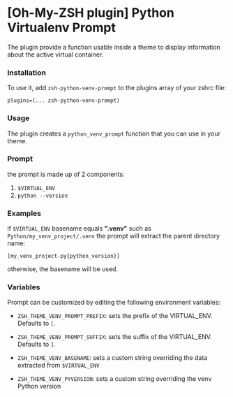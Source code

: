 # [Oh-My-ZSH plugin] Python Virtualenv Prompt

The plugin provide a function usable inside a theme to display information about the active virtual container.

### Installation

To use it, add `zsh-python-venv-prompt` to the plugins array of your zshrc file:
```
plugins=(... zsh-python-venv-prompt)
```

### Usage

The plugin creates a `python_venv_prompt` function that you can use in your theme.

### Prompt

the prompt is made up of 2 components:
1. `$VIRTUAL_ENV`
2. `python --version`



### Examples
if `$VIRTUAL_ENV` basename equals **".venv"** such as `Python/my_venv_project/.venv` the prompt will extract the parent directory name:

``[my_venv_project-py{python_version}]``

otherwise, the basename will be used.

### Variables

Prompt can be customized by editing the following environment variables:

- `ZSH_THEME_VENV_PROMPT_PREFIX`: sets the prefix of the VIRTUAL_ENV. Defaults to `[`.

- `ZSH_THEME_VENV_PROMPT_SUFFIX`: sets the suffix of the VIRTUAL_ENV. Defaults to `]`.

- `ZSH_THEME_VENV_BASENAME`: sets a custom string overriding the data extracted from `$VIRTUAL_ENV`

- `ZSH_THEME_VENV_PYVERSION`: sets a custom string overriding the venv Python version
